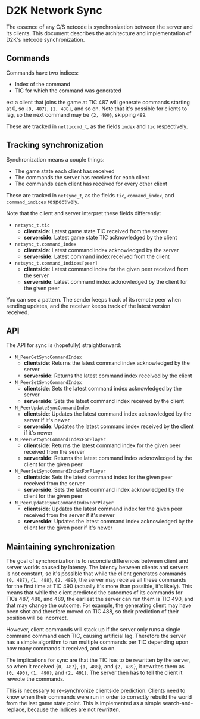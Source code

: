 # D2K Network Sync

The essence of any C/S netcode is synchronization between the server and its
clients.  This document describes the architecture and implementation of D2K's
netcode synchronization.

## Commands

Commands have two indices:

- Index of the command
- TIC for which the command was generated

ex: a client that joins the game at TIC 487 will generate commands starting at
0, so `{0, 487}`, `{1, 488}`, and so on.  Note that it's possible for clients
to lag, so the next command may be `{2, 490}`, skipping `489`.

These are tracked in `netticcmd_t`, as the fields `index` and `tic`
respectively.

## Tracking synchronization

Synchronization means a couple things:

- The game state each client has received
- The commands the server has received for each client
- The commands each client has received for every other client

These are tracked in `netsync_t`, as the fields `tic`, `command_index`, and
`command_indices` respectively.

Note that the client and server interpret these fields differently:

- `netsync_t.tic`
  - **clientside**: Latest game state TIC received from the server
  - **serverside**: Latest game state TIC acknowledged by the client
- `netsync_t.command_index`
  - **clientside**: Latest command index acknowledged by the server
  - **serverside**: Latest command index received from the client
- `netsync_t.command_indices[peer]`
  - **clientside**: Latest command index for the given peer received from the
    server
  - **serverside**: Latest command index acknowledged by the client for the
    given peer

You can see a pattern.  The sender keeps track of its remote peer when sending
updates, and the receiver keeps track of the latest version received.

## API

The API for sync is (hopefully) straightforward:

- `N_PeerGetSyncCommandIndex`
  - **clientside**: Returns the latest command index acknowledged by the server
  - **serverside**: Returns the latest command index received by the client
- `N_PeerSetSyncCommandIndex`
  - **clientside**: Sets the latest command index acknowledged by the server
  - **serverside**: Sets the latest command index received by the client
- `N_PeerUpdateSyncCommandIndex`
  - **clientside**: Updates the latest command index acknowledged by the server
    if it's newer
  - **serverside**: Updates the latest command index received by the client if
    it's newer
- `N_PeerGetSyncCommandIndexForPlayer`
  - **clientside**: Returns the latest command index for the given peer
    received from the server
  - **serverside**: Returns the latest command index acknowledged by the client
    for the given peer
- `N_PeerSetSyncCommandIndexForPlayer`
  - **clientside**: Sets the latest command index for the given peer received
    from the server
  - **serverside**: Sets the latest command index acknowledged by the client
    for the given peer
- `N_PeerUpdateSyncCommandIndexForPlayer`
  - **clientside**: Updates the latest command index for the given peer
    received from the server if it's newer
  - **serverside**: Updates the latest command index acknowledged by the client
    for the given peer if it's newer

## Maintaining synchronization

The goal of synchronization is to reconcile differences between client and
server worlds caused by latency.  The latency between clients and servers is
not constant, so it's possible that while the client generates commands `{0,
487}`, `{1, 488}`, `{2, 489}`, the server may receive all these commands for
the first time at TIC 490 (actually it's more than possible, it's likely).
This means that while the client predicted the outcomes of its commands for
TICs 487, 488, and 489, the earliest the server can run them is TIC 490, and
that may change the outcome.  For example, the generating client may have been
shot and therefore moved on TIC 488, so their prediction of their position will
be incorrect.

However, client commands will stack up if the server only runs a single command
command each TIC, causing artificial lag.  Therefore the server has a simple
algorithm to run multiple commands per TIC depending upon how many commands it
received, and so on.

The implications for sync are that the TIC has to be rewritten by the server,
so when it received `{0, 487}`, `{1, 488}`, and `{2, 489}`, it rewrites them as
`{0, 490}`, `{1, 490}`, and `{2, 491}`.  The server then has to tell the client
it rewrote the commands.

This is necessary to re-synchronize clientside prediction.  Clients need to
know when their commands were run in order to correctly rebuild the world from
the last game state point.  This is implemented as a simple search-and-replace,
because the indices are not rewritten.

<!-- vi: set et ts=2 sw=2 tw=79: -->
